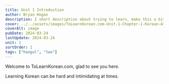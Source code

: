 ```yaml
---
title: Unit 1 Introduction
author: Bryan Hogan
description: I short description about trying to learn, make this a bit longer
cover: ../../assets/images/ToLearnKorean.com-Unit-1-Chapter-1-Korean-Alphabet-Cover.png
coverAlt: image
pubDate: 2024-03-24
lastUpdate: 2024-03-24
unit: 1
sortOrder: 1
tags: ["hangul", "two"]
---
```


Welcome to ToLearnKorean.com, glad to see you here.

Learning Korean can be hard and intimidating at times.